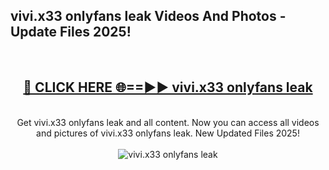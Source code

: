 <h2>vivi.x33 onlyfans leak Videos And Photos - Update Files 2025!</h2>
<br>
<div align="center">
<h2><a href="https://top-ai-tools.click/QrbHav" rel="nofollow">🔴 CLICK HERE 🌐==►► vivi.x33 onlyfans leak</a></h2>
<br>
Get vivi.x33 onlyfans leak and all content. Now you can access all videos and pictures of vivi.x33 onlyfans leak. New Updated Files 2025!
<br>
<br>
<a href="https://top-ai-tools.click/QrbHav" rel="nofollow" data-target="animated-image.originalLink"><img src="https://i.ibb.co.com/WyWwxjT/player-gif2.gif" alt="vivi.x33 onlyfans leak" style="max-width: 100%; display: inline-block;" data-target="animated-image.originalImage"></a>
</div>
<br>